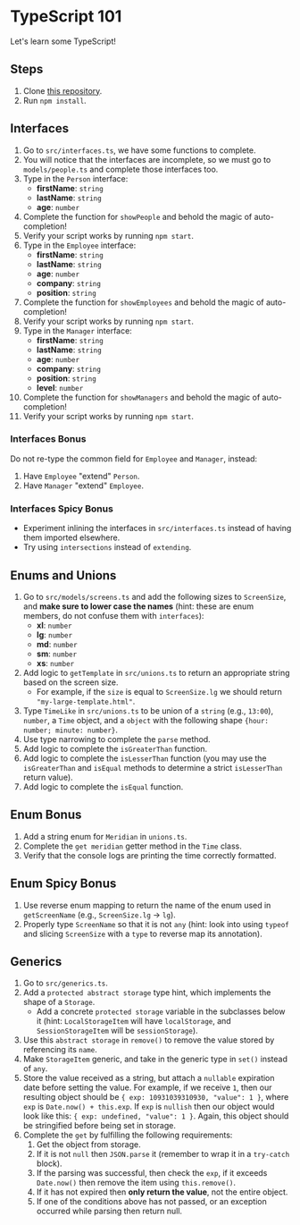 # TypeScript 101

Let's learn some TypeScript!

## Steps

1. Clone [this repository](https://github.com/JoinCODED/TASK-Masterclass-M4-TypeScript).
2. Run `npm install`.

## Interfaces

1. Go to `src/interfaces.ts`, we have some functions to complete.
2. You will notice that the interfaces are incomplete, so we must go to `models/people.ts` and complete those interfaces too.
3. Type in the `Person` interface:
   - **firstName**: `string`
   - **lastName**: `string`
   - **age**: `number`
4. Complete the function for `showPeople` and behold the magic of auto-completion!
5. Verify your script works by running `npm start`.
6. Type in the `Employee` interface:
   - **firstName**: `string`
   - **lastName**: `string`
   - **age**: `number`
   - **company**: `string`
   - **position**: `string`
7. Complete the function for `showEmployees` and behold the magic of auto-completion!
8. Verify your script works by running `npm start`.
9. Type in the `Manager` interface:
   - **firstName**: `string`
   - **lastName**: `string`
   - **age**: `number`
   - **company**: `string`
   - **position**: `string`
   - **level**: `number`
10. Complete the function for `showManagers` and behold the magic of auto-completion!
11. Verify your script works by running `npm start`.

### Interfaces Bonus

Do not re-type the common field for `Employee` and `Manager`, instead:

1. Have `Employee` "extend" `Person`.
1. Have `Manager` "extend" `Employee`.

### Interfaces Spicy Bonus

- Experiment inlining the interfaces in `src/interfaces.ts` instead of having them imported elsewhere.
- Try using `intersections` instead of `extending`.

## Enums and Unions

1. Go to `src/models/screens.ts` and add the following sizes to `ScreenSize`, and **make sure to lower case the names** (hint: these are enum members, do not confuse them with `interfaces`):
   - **xl**: `number`
   - **lg**: `number`
   - **md**: `number`
   - **sm**: `number`
   - **xs**: `number`
2. Add logic to `getTemplate` in `src/unions.ts` to return an appropriate string based on the screen size.
   - For example, if the `size` is equal to `ScreenSize.lg` we should return `"my-large-template.html"`.
3. Type `TimeLike` in `src/unions.ts` to be union of a `string` (e.g., `13:00`), `number`, a `Time` object, and a `object` with the following shape `{hour: number; minute: number}`.
4. Use type narrowing to complete the `parse` method.
5. Add logic to complete the `isGreaterThan` function.
6. Add logic to complete the `isLesserThan` function (you may use the `isGreaterThan` and `isEqual` methods to determine a strict `isLesserThan` return value).
7. Add logic to complete the `isEqual` function.

## Enum Bonus

1. Add a string enum for `Meridian` in `unions.ts`.
2. Complete the `get meridian` getter method in the `Time` class.
3. Verify that the console logs are printing the time correctly formatted.

## Enum Spicy Bonus

1. Use reverse enum mapping to return the name of the enum used in `getScreenName` (e.g., `ScreenSize.lg` -> `lg`).
2. Properly type `ScreenName` so that it is not `any` (hint: look into using `typeof` and slicing `ScreenSize` with a `type` to reverse map its annotation).

## Generics

1. Go to `src/generics.ts`.
2. Add a `protected abstract storage` type hint, which implements the shape of a `Storage`.
   - Add a concrete `protected storage` variable in the subclasses below it (hint: `LocalStorageItem` will have `localStorage`, and `SessionStorageItem` will be `sessionStorage`).
3. Use this `abstract storage` in `remove()` to remove the value stored by referencing its `name`.
4. Make `StorageItem` generic, and take in the generic type in `set()` instead of `any`.
5. Store the value received as a string, but attach a `nullable` expiration date before setting the value. For example, if we receive `1`, then our resulting object should be `{ exp: 10931039310930, "value": 1 }`, where `exp` is `Date.now() + this.exp`. If `exp` is `nullish` then our object would look like this: `{ exp: undefined, "value": 1 }`. Again, this object should be stringified before being set in storage.
6. Complete the `get` by fulfilling the following requirements:
   1. Get the object from storage.
   2. If it is not `null` then `JSON.parse` it (remember to wrap it in a `try-catch` block).
   3. If the parsing was successful, then check the `exp`, if it exceeds `Date.now()` then remove the item using `this.remove()`.
   4. If it has not expired then **only return the value**, not the entire object.
   5. If one of the conditions above has not passed, or an exception occurred while parsing then return null.
